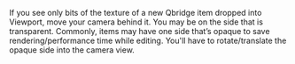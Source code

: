 
If you see only bits of the texture of a new Qbridge item dropped into Viewport, move your camera behind it. You may be on the side that is transparent. Commonly, items may have one side that’s opaque to save rendering/performance time while editing. You'll have to rotate/translate the opaque side into the camera view.